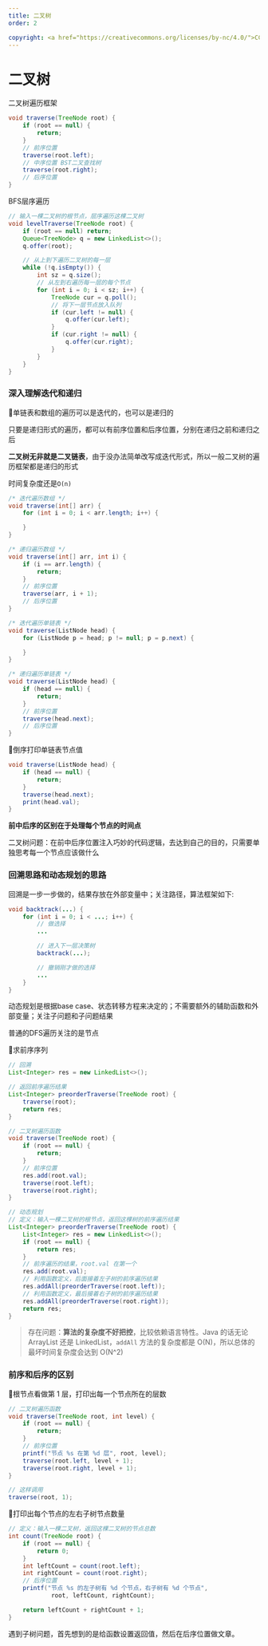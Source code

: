 ```yaml
---
title: 二叉树
order: 2

copyright: <a href="https://creativecommons.org/licenses/by-nc/4.0/">CC BY-NC 4.0协议</a>
---
```




# 二叉树

二叉树遍历框架

```Java
void traverse(TreeNode root) {
    if (root == null) {
        return;
    }
    // 前序位置
    traverse(root.left);
    // 中序位置 BST二叉查找树
    traverse(root.right);
    // 后序位置
}
```

BFS层序遍历

```Java
// 输入一棵二叉树的根节点，层序遍历这棵二叉树
void levelTraverse(TreeNode root) {
    if (root == null) return;
    Queue<TreeNode> q = new LinkedList<>();
    q.offer(root);

    // 从上到下遍历二叉树的每一层
    while (!q.isEmpty()) {
        int sz = q.size();
        // 从左到右遍历每一层的每个节点
        for (int i = 0; i < sz; i++) {
            TreeNode cur = q.poll();
            // 将下一层节点放入队列
            if (cur.left != null) {
                q.offer(cur.left);
            }
            if (cur.right != null) {
                q.offer(cur.right);
            }
        }
    }
}
```





### 深入理解迭代和递归

🌰单链表和数组的遍历可以是迭代的，也可以是递归的

只要是递归形式的遍历，都可以有前序位置和后序位置，分别在递归之前和递归之后

**二叉树无非就是二叉链表**，由于没办法简单改写成迭代形式，所以一般二叉树的遍历框架都是递归的形式

时间复杂度还是`O(n)`

```Java
/* 迭代遍历数组 */
void traverse(int[] arr) {
    for (int i = 0; i < arr.length; i++) {

    }
}

/* 递归遍历数组 */
void traverse(int[] arr, int i) {
    if (i == arr.length) {
        return;
    }
    // 前序位置
    traverse(arr, i + 1);
    // 后序位置
}

/* 迭代遍历单链表 */
void traverse(ListNode head) {
    for (ListNode p = head; p != null; p = p.next) {

    }
}

/* 递归遍历单链表 */
void traverse(ListNode head) {
    if (head == null) {
        return;
    }
    // 前序位置
    traverse(head.next);
    // 后序位置
}
```

🌰倒序打印单链表节点值

```Java
void traverse(ListNode head) {
	if (head == null) {
		return;
	}
	traverse(head.next);
	print(head.val);
}
```



**前中后序的区别在于处理每个节点的时间点**

二叉树问题：在前中后序位置注入巧妙的代码逻辑，去达到自己的目的，只需要单独思考每一个节点应该做什么



### 回溯思路和动态规划的思路

回溯是一步一步做的，结果存放在外部变量中；关注路径，算法框架如下:

```Java
void backtrack(...) {
    for (int i = 0; i < ...; i++) {
        // 做选择
        ...

        // 进入下一层决策树
        backtrack(...);

        // 撤销刚才做的选择
        ...
    }
}
```

动态规划是根据base case、状态转移方程来决定的；不需要额外的辅助函数和外部变量；关注子问题和子问题结果

普通的DFS遍历关注的是节点

🌰求前序序列

```Java
// 回溯
List<Integer> res = new LinkedList<>();

// 返回前序遍历结果
List<Integer> preorderTraverse(TreeNode root) {
    traverse(root);
    return res;
}

// 二叉树遍历函数
void traverse(TreeNode root) {
    if (root == null) {
        return;
    }
    // 前序位置
    res.add(root.val);
    traverse(root.left);
    traverse(root.right);
}

```

```Java
// 动态规划
// 定义：输入一棵二叉树的根节点，返回这棵树的前序遍历结果
List<Integer> preorderTraverse(TreeNode root) {
    List<Integer> res = new LinkedList<>();
    if (root == null) {
        return res;
    }
    // 前序遍历的结果，root.val 在第一个
    res.add(root.val);
    // 利用函数定义，后面接着左子树的前序遍历结果
    res.addAll(preorderTraverse(root.left));
    // 利用函数定义，最后接着右子树的前序遍历结果
    res.addAll(preorderTraverse(root.right));
    return res;
}
```

> 存在问题：**算法的复杂度不好把控**，比较依赖语言特性。Java 的话无论 ArrayList 还是 LinkedList，`addAll` 方法的复杂度都是 O(N)，所以总体的最坏时间复杂度会达到 O(N^2)



### 前序和后序的区别

🌰根节点看做第 1 层，打印出每一个节点所在的层数

```Java
// 二叉树遍历函数
void traverse(TreeNode root, int level) {
    if (root == null) {
        return;
    }
    // 前序位置
    printf("节点 %s 在第 %d 层", root, level);
    traverse(root.left, level + 1);
    traverse(root.right, level + 1);
}

// 这样调用
traverse(root, 1);
```



🌰打印出每个节点的左右子树节点数量

```Java
// 定义：输入一棵二叉树，返回这棵二叉树的节点总数
int count(TreeNode root) {
    if (root == null) {
        return 0;
    }
    int leftCount = count(root.left);
    int rightCount = count(root.right);
    // 后序位置
    printf("节点 %s 的左子树有 %d 个节点，右子树有 %d 个节点",
            root, leftCount, rightCount);

    return leftCount + rightCount + 1;
}
```

遇到子树问题，首先想到的是给函数设置返回值，然后在后序位置做文章。